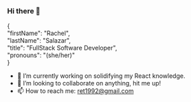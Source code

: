### Hi there 👋

{ <br/>
"firstName": "Rachel", <br/>
"lastName": "Salazar", <br/>
"title": "FullStack Software Developer", <br/>
"pronouns": "(she/her)" <br/>
}

- 🔭  I’m currently working on solidifying my React knowledge.
- 👯  I’m looking to collaborate on anything, hit me up!
- 📫  How to reach me: ret1992@gmail.com

